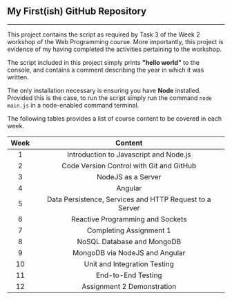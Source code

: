 ## My First(ish) GitHub Repository
-----

This project contains the script as required by Task 3 of the Week 2 workshop of the Web Programming course. More importantly, this project is evidence of my having completed the activities pertaining to the workshop.

The script included in this project simply prints **"hello world"** to the console, and contains a comment describing the year in which it was written.

The only installation necessary is ensuring you have **Node** installed.
Provided this is the case, to run the script simply run the command `node main.js` in a node-enabled command terminal.

The following tables provides a list of course content to be covered in each week.

Week|Content
:---:|:---:
1|Introduction to Javascript and Node.js
2|Code Version Control with Git and GitHub
3|NodeJS as a Server
4|Angular
5|Data Persistence, Services and HTTP Request to a Server
6|Reactive Programming and Sockets
7|Completing Assignment 1
8|NoSQL Database and MongoDB
9|MongoDB via NodeJS and Angular
10|Unit and Integration Testing
11|End-to-End Testing
12|Assignment 2 Demonstration
